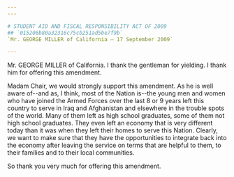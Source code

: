 ```yaml
---
---

# STUDENT AID AND FISCAL RESPONSIBILITY ACT OF 2009
## `015206b80a32316c75cb251ad5be7f9b`
`Mr. GEORGE MILLER of California — 17 September 2009`

---
```



Mr. GEORGE MILLER of California. I thank the gentleman for yielding. 
I thank him for offering this amendment.



Madam Chair, we would strongly support this amendment. As he is well 
aware of--and as, I think, most of the Nation is--the young men and 
women who have joined the Armed Forces over the last 8 or 9 years left 
this country to serve in Iraq and Afghanistan and elsewhere in the 
trouble spots of the world. Many of them left as high school graduates, 
some of them not high school graduates. They even left an economy that 
is very different today than it was when they left their homes to serve 
this Nation. Clearly, we want to make sure that they have the 
opportunities to integrate back into the economy after leaving the 
service on terms that are helpful to them, to their families and to 
their local communities.

So thank you very much for offering this amendment.